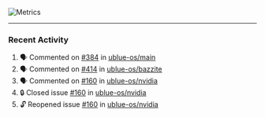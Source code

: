 ![Metrics](https://metrics.lecoq.io/KyleGospo?template=classic&base=header%2C%20activity%2C%20community%2C%20repositories%2C%20metadata&base.indepth=false&base.hireable=false&base.skip=false&config.timezone=America%2FLos_Angeles)

---
### Recent Activity
<!--START_SECTION:activity-->
1. 🗣 Commented on [#384](https://github.com/ublue-os/main/pull/384#issuecomment-1752187136) in [ublue-os/main](https://github.com/ublue-os/main)
2. 🗣 Commented on [#414](https://github.com/ublue-os/bazzite/issues/414#issuecomment-1752175286) in [ublue-os/bazzite](https://github.com/ublue-os/bazzite)
3. 🗣 Commented on [#160](https://github.com/ublue-os/nvidia/issues/160#issuecomment-1752115564) in [ublue-os/nvidia](https://github.com/ublue-os/nvidia)
4. 🔒 Closed issue [#160](https://github.com/ublue-os/nvidia/issues/160) in [ublue-os/nvidia](https://github.com/ublue-os/nvidia)
5. 🔓 Reopened issue [#160](https://github.com/ublue-os/nvidia/issues/160) in [ublue-os/nvidia](https://github.com/ublue-os/nvidia)
<!--END_SECTION:activity-->
